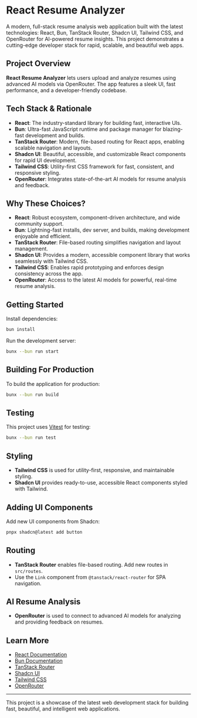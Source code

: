 # React Resume Analyzer

A modern, full-stack resume analysis web application built with the latest technologies: React, Bun, TanStack Router, Shadcn UI, Tailwind CSS, and OpenRouter for AI-powered resume insights. This project demonstrates a cutting-edge developer stack for rapid, scalable, and beautiful web apps.

## Project Overview

**React Resume Analyzer** lets users upload and analyze resumes using advanced AI models via OpenRouter. The app features a sleek UI, fast performance, and a developer-friendly codebase.

## Tech Stack & Rationale

- **React**: The industry-standard library for building fast, interactive UIs.
- **Bun**: Ultra-fast JavaScript runtime and package manager for blazing-fast development and builds.
- **TanStack Router**: Modern, file-based routing for React apps, enabling scalable navigation and layouts.
- **Shadcn UI**: Beautiful, accessible, and customizable React components for rapid UI development.
- **Tailwind CSS**: Utility-first CSS framework for fast, consistent, and responsive styling.
- **OpenRouter**: Integrates state-of-the-art AI models for resume analysis and feedback.

## Why These Choices?

- **React**: Robust ecosystem, component-driven architecture, and wide community support.
- **Bun**: Lightning-fast installs, dev server, and builds, making development enjoyable and efficient.
- **TanStack Router**: File-based routing simplifies navigation and layout management.
- **Shadcn UI**: Provides a modern, accessible component library that works seamlessly with Tailwind CSS.
- **Tailwind CSS**: Enables rapid prototyping and enforces design consistency across the app.
- **OpenRouter**: Access to the latest AI models for powerful, real-time resume analysis.

## Getting Started

Install dependencies:

```bash
bun install
```

Run the development server:

```bash
bunx --bun run start
```

## Building For Production

To build the application for production:

```bash
bunx --bun run build
```

## Testing

This project uses [Vitest](https://vitest.dev/) for testing:

```bash
bunx --bun run test
```

## Styling

- **Tailwind CSS** is used for utility-first, responsive, and maintainable styling.
- **Shadcn UI** provides ready-to-use, accessible React components styled with Tailwind.

## Adding UI Components

Add new UI components from Shadcn:

```bash
pnpx shadcn@latest add button
```

## Routing

- **TanStack Router** enables file-based routing. Add new routes in `src/routes`.
- Use the `Link` component from `@tanstack/react-router` for SPA navigation.

## AI Resume Analysis

- **OpenRouter** is used to connect to advanced AI models for analyzing and providing feedback on resumes.

## Learn More

- [React Documentation](https://react.dev/)
- [Bun Documentation](https://bun.sh/docs)
- [TanStack Router](https://tanstack.com/router)
- [Shadcn UI](https://ui.shadcn.com/)
- [Tailwind CSS](https://tailwindcss.com/)
- [OpenRouter](https://openrouter.ai/)

---

This project is a showcase of the latest web development stack for building fast, beautiful, and intelligent web applications.
